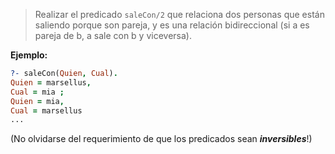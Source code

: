 > Realizar el predicado `saleCon/2` que relaciona dos personas que están saliendo porque son pareja,
> y es una relación bidireccional (si a es pareja de b, a sale con b y viceversa).

**Ejemplo:**

``` prolog
?- saleCon(Quien, Cual).
Quien = marsellus,
Cual = mia ;
Quien = mia,
Cual = marsellus
...
```

(No olvidarse del requerimiento de que los predicados sean **_inversibles_**!)
